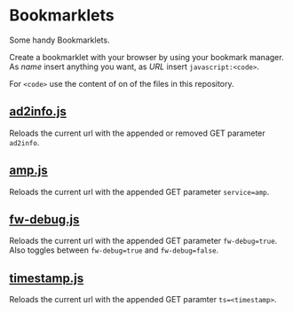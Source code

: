 # Bookmarklets

Some handy Bookmarklets.

Create a bookmarklet with your browser by using your bookmark manager. As _name_ insert anything you want, as _URL_ insert `javascript:<code>`.

For `<code>` use the content of on of the files in this repository.

## [ad2info.js](ad2info.js)

Reloads the current url with the appended or removed GET parameter `ad2info`.

## [amp.js](amp.js)

Reloads the current url with the appended GET parameter `service=amp`.

## [fw-debug.js](fw-debug.js)

Reloads the current url with the appended GET parameter `fw-debug=true`. Also toggles between `fw-debug=true` and `fw-debug=false`.

## [timestamp.js](timestamp.js)

Reloads the current url with the appended GET paramter `ts=<timestamp>`.
